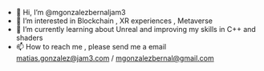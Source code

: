 - 👋 Hi, I’m @mgonzalezbernaljam3
- 👀 I’m interested in Blockchain , XR experiences , Metaverse 
- 🌱 I’m currently learning about Unreal and improving my skills in C++ and shaders 
- 📫 How to reach me , please send me a email matias.gonzalez@jam3.com / mgonzalezbernal@gmail.com

<!---
mgonzalezbernaljam3/mgonzalezbernaljam3 is a ✨ special ✨ repository because its `README.md` (this file) appears on your GitHub profile.
You can click the Preview link to take a look at your changes.
--->
